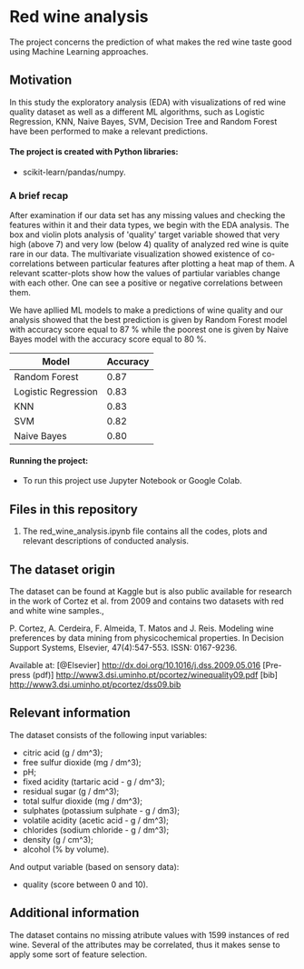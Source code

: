 # Red wine analysis

The project concerns the prediction of what makes the red wine taste good using Machine Learning approaches. 

## Motivation

In this study the exploratory analysis (EDA) with visualizations of red wine quality dataset as well as a different ML algorithms, such as Logistic Regression, KNN, Naive Bayes, SVM, Decision Tree and Random Forest have been performed to make a relevant predictions.

#### The project is created with Python libraries:

 -  scikit-learn/pandas/numpy.

### A brief recap

After examination if our data set has any missing values and checking the features within it and their data types, we begin with the EDA analysis. The box and violin plots analysis of 'quality' target variable showed that very high (above 7) and very low (below 4) quality of analyzed red wine is quite rare in our data. The multivariate visualization showed existence of co-correlations between particular features after plotting a heat map of them. A relevant scatter-plots show how the values of partiular variables change with each other. One can see a positive or negative correlations between them.

We have apllied ML models to make a predictions of wine quality and our analysis showed that the best prediction is given by Random Forest model with accuracy score equal to 87 % while the poorest one is given by Naive Bayes model with the accuracy score equal to 80 %.



Model | Accuracy
------------ | ------------- 
Random Forest | 0.87
Logistic Regression | 0.83
KNN | 0.83
SVM | 0.82
Naive Bayes | 0.80


#### Running the project:

* To run this project use Jupyter Notebook or Google Colab.

## Files in this repository

1. The red_wine_analysis.ipynb file contains all the codes, plots and relevant descriptions of conducted analysis.

## The dataset origin

The dataset can be found at Kaggle but is also public available for research in the work of Cortez et al. from 2009 and contains two datasets with red and white wine samples.,

P. Cortez, A. Cerdeira, F. Almeida, T. Matos and J. Reis. Modeling wine preferences by data mining from physicochemical properties. In Decision Support Systems, Elsevier, 47(4):547-553. ISSN: 0167-9236.

Available at: [@Elsevier] http://dx.doi.org/10.1016/j.dss.2009.05.016 [Pre-press (pdf)] http://www3.dsi.uminho.pt/pcortez/winequality09.pdf [bib] http://www3.dsi.uminho.pt/pcortez/dss09.bib

## Relevant information

The dataset consists of the following input variables:

- citric acid (g / dm^3);
- free sulfur dioxide (mg / dm^3);
- pH;
- fixed acidity (tartaric acid - g / dm^3);
- residual sugar (g / dm^3);
- total sulfur dioxide (mg / dm^3);
- sulphates (potassium sulphate - g / dm3);
- volatile acidity (acetic acid - g / dm^3);
- chlorides (sodium chloride - g / dm^3);
- density (g / cm^3);
- alcohol (% by volume). 

And output variable (based on sensory data):

- quality (score between 0 and 10).


## Additional information

The dataset contains no missing atribute values with 1599 instances of red wine. Several of the attributes may be correlated, thus it makes sense to apply some sort of feature selection.

